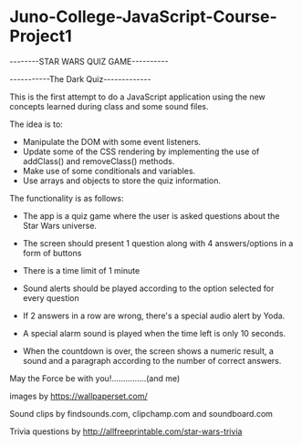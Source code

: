 # Juno-College-JavaScript-Course-Project1

--------STAR WARS QUIZ GAME----------

-----------The Dark Quiz-------------


This is the first attempt to do a JavaScript application using the new concepts learned during class and some sound files.

The idea is to:
- Manipulate the DOM with some event listeners.
- Update some of the CSS rendering by implementing the use of addClass() and removeClass() methods.
- Make use of some conditionals and variables.
- Use arrays and objects to store the quiz information.


The functionality is as follows:

- The app is a quiz game where the user is asked questions about the Star Wars universe.

- The screen should present 1 question along with 4 answers/options in a form of buttons

- There is a time limit of 1 minute

- Sound alerts should be played according to the option selected for every question

- If 2 answers in a row are wrong, there's a special audio alert by Yoda.

- A special alarm sound is played when the time left is only 10 seconds.

- When the countdown is over, the screen shows a numeric result, a sound and a paragraph according to the number of correct answers.


May the Force be with you!...............(and me)

images by https://wallpaperset.com/

Sound clips by findsounds.com, clipchamp.com and soundboard.com

Trivia questions by http://allfreeprintable.com/star-wars-trivia
